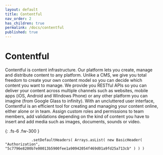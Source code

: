 ```yaml
---
layout: default
title: Contentful
nav_order: 2
has_children: true
permalink: /docs/contentful
published: true
---
```


# Contentful

Contentful is content infrastructure. Our platform lets you create, manage and distribute content to any platform. Unlike a CMS, we give you total freedom to create your own content model so you can decide which content you want to manage. We provide you RESTful APIs so you can deliver your content across multiple channels such as websites, mobile apps (iOS, Android and Windows Phone) or any other platform you can imagine (from Google Glass to infinity). With an uncluttered user interface, Contentful is an efficient tool for creating and managing your content online, either alone or in team. Assign custom roles and permissions to team members, add validations depending on the kind of content you have to insert and add media such as images, documents, sounds or video.

{: .fs-6 .fw-300 }


                .setDefaultHeaders( Arrays.asList( new BasicHeader( "Authorization", "5c7796e8200b7e00013b5900fee1a90942054f469d01a9fd25a713cb" ) ) )
